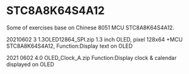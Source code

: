 # STC8A8K64S4A12
Some of exercises base on Chinese 8051 MCU STC8A8K64S4A12.

20210602 3 1.3OLED12864_SPI.zip 
1.3 inch OLED, pixel 128x64 +MCU STC8A8K64S4A12,
Function:Display text on OLED

2021 0602 4.0 OLED_Clock_A.zip
Function:Display clock & calendar displayed on OLED
